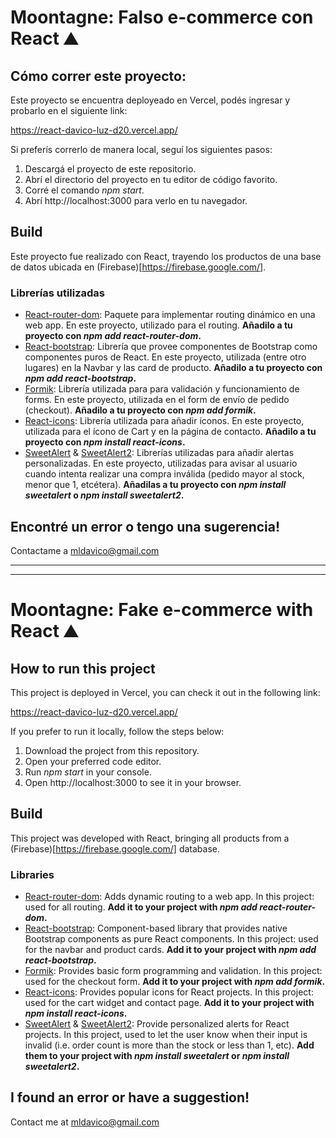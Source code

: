 # Moontagne: Falso e-commerce con React ⛰️

## Cómo correr este proyecto:
Este proyecto se encuentra deployeado en Vercel, podés ingresar y probarlo en el siguiente link:

https://react-davico-luz-d20.vercel.app/

Si preferís correrlo de manera local, seguí los siguientes pasos:
1. Descargá el proyecto de este repositorio.
2. Abrí el directorio del proyecto en tu editor de código favorito.
3. Corré el comando *npm start*.
4. Abrí http://localhost:3000 para verlo en tu navegador.

## Build
Este proyecto fue realizado con React, trayendo los productos de una base de datos ubicada en (Firebase)[https://firebase.google.com/].
### Librerías utilizadas
* [React-router-dom](https://v5.reactrouter.com/web/guides/quick-start): Paquete para implementar routing dinámico en una web app. En este proyecto, utilizado para el routing. **Añadilo a tu proyecto con *npm add react-router-dom*.**
* [React-bootstrap](https://react-bootstrap.github.io/): Librería que provee componentes de Bootstrap como componentes puros de React. En este proyecto, utilizada (entre otro lugares) en la Navbar y las card de producto. **Añadilo a tu proyecto con *npm add react-bootstrap*.**
* [Formik](https://formik.org/): Librería utilizada para para validación y funcionamiento de forms. En este proyecto, utilizada en el form de envío de pedido (checkout). **Añadilo a tu proyecto con *npm add formik*.**
* [React-icons](https://react-icons.github.io/react-icons/): Librería utilizada para añadir íconos. En este proyecto, utilizada para el ícono de Cart y en la página de contacto. **Añadilo a tu proyecto con *npm install react-icons*.**
* [SweetAlert](https://sweetalert.js.org/guides/) & [SweetAlert2](https://sweetalert2.github.io/): Librerías utilizadas para añadir alertas personalizadas. En este proyecto, utilizadas para avisar al usuario cuando intenta realizar una compra inválida (pedido mayor al stock, menor que 1, etcétera). **Añadilas a tu proyecto con *npm install sweetalert* o *npm install sweetalert2*.**

## Encontré un error o tengo una sugerencia!
Contactame a mldavico@gmail.com

***
***

# Moontagne: Fake e-commerce with React ⛰️

## How to run this project
This project is deployed in Vercel, you can check it out in the following link:

https://react-davico-luz-d20.vercel.app/

If you prefer to run it locally, follow the steps below:
1. Download the project from this repository.
2. Open your preferred code editor.
3. Run *npm start* in your console.
4. Open http://localhost:3000 to see it in your browser.

## Build
This project was developed with React, bringing all products from a (Firebase)[https://firebase.google.com/] database.
### Libraries
* [React-router-dom](https://v5.reactrouter.com/web/guides/quick-start): Adds dynamic routing to a web app. In this project: used for all routing. **Add it to your project with *npm add react-router-dom*.**
* [React-bootstrap](https://react-bootstrap.github.io/): Component-based library that provides native Bootstrap components as pure React components. In this project: used for the navbar and product cards. **Add it to your project with *npm add react-bootstrap*.**
* [Formik](https://formik.org/): Provides basic form programming and validation. In this project: used for the checkout form. **Add it to your project with *npm add formik*.**
* [React-icons](https://react-icons.github.io/react-icons/): Provides popular icons for React projects. In this project: used for the cart widget and contact page. **Add it to your project with *npm install react-icons*.**
* [SweetAlert](https://sweetalert.js.org/guides/) & [SweetAlert2](https://sweetalert2.github.io/): Provide personalized alerts for React projects. In this project, used to let the user know when their input is invalid (i.e. order count is more than the stock or less than 1, etc). **Add them to your project with *npm install sweetalert* or *npm install sweetalert2*.**


## I found an error or have a suggestion!
Contact me at mldavico@gmail.com